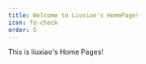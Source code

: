 ```yaml
---
title: Welcome to Liuxiao's HomePage!
icon: fa-check
order: 5
---
```


This is liuxiao's Home Pages!
